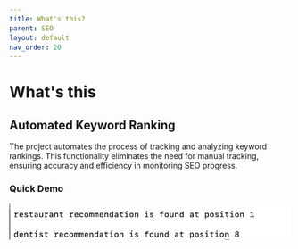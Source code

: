 ```yaml
---
title: What's this?
parent: SEO
layout: default
nav_order: 20
---
```

# What's this
## Automated Keyword Ranking
The project automates the process of tracking and analyzing keyword rankings. This functionality eliminates the need for manual tracking, ensuring accuracy and efficiency in monitoring SEO progress.

### Quick Demo
![automated_keyword_ranking_demo](/docs/SEO/images/automated_keyword_ranking_demo.jpg)

